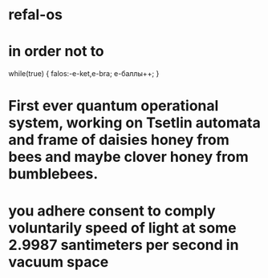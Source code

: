 # refal-os
# in order not to
while(true)
  {
      falos:-e-ket,e-bra;
      е-баллы++;
  }
 # First ever quantum operational system, working on Tsetlin automata and frame of daisies honey from bees and maybe clover honey from bumblebees.
# you adhere consent to comply voluntarily speed of light at some 2.9987 santimeters per second in vacuum space
